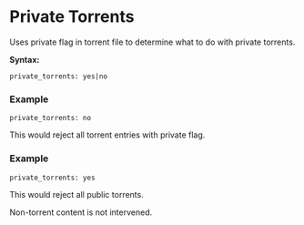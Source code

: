 # Private Torrents

Uses private flag in torrent file to determine what to do with private torrents.

**Syntax:**

```
private_torrents: yes|no
```

### Example

```
private_torrents: no
```

This would reject all torrent entries with private flag.

### Example

```
private_torrents: yes
```

This would reject all public torrents.

Non-torrent content is not intervened.